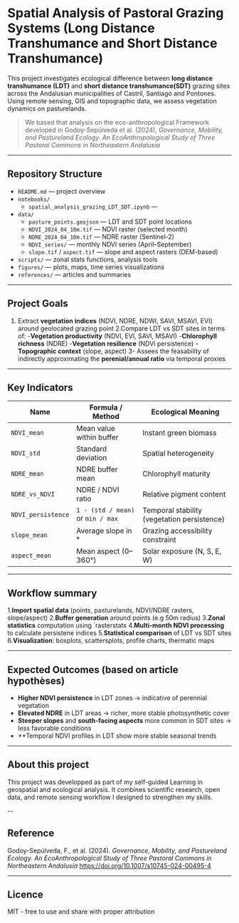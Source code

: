 # Spatial Analysis of Pastoral Grazing Systems (Long Distance Transhumance and Short Distance Transhumance)

This project investigates ecological difference between **long distance transhumance (LDT)** and **short distance transhumance(SDT)** grazing sites across the Andalusian municipalities of Castril, Santiago and Pontones. Using remote sensing, GIS and topographic data, we assess vegetation dynamics on pasturelands.

> We based that analysis on the eco-anthropological Framework developed in Godoy-Sepúlveda et al. (2024), *Governance, Mobility, and Pastureland Ecology. An EcoAnthropological Study of Three Pastoral Commons in Northeastern Andalusia*

---

## Repository Structure

- `README.md` — project overview
- `notebooks/`
  - `spatial_analysis_grazing_LDT_SDT.ipynb` — 
- `data/`
  - `pasture_points.geojson` — LDT and SDT point locations
  - `NDVI_2024_04_10m.tif` — NDVI raster (selected month)
  - `NDRE_2024_04_10m.tif` — NDRE raster (Sentinel-2)
  - `NDVI_series/` — monthly NDVI series (April–September)
  - `slope.tif` / `aspect.tif` — slope and aspect rasters (DEM-based)
- `scripts/` — zonal stats functions, analysis tools
- `figures/` — plots, maps, time series visualizations
- `references/` — articles and summaries

---

## Project Goals

1. Extract **vegetation indices** (NDVI, NDRE, NDWI, SAVI, MSAVI, EVI) around geolocated grazing point
2.Compare LDT vs SDT sites in terms of:
  -**Vegetation productivity** (NDVI, EVI, SAVI, MSAVI)
  -**Chlorophyll richness** (NDRE)
  -**Vegetation resilience** (NDVI persistence)
  -**Topographic context** (slope, aspect)
3- Assees the feasability of indirectly approximating the **perenial/annual ratio** via temporal proxies

---

## Key Indicators

| Name | Formula / Method | Ecological Meaning |
|------|------------------|--------------------|
| `NDVI_mean` | Mean value within buffer | Instant green biomass |
| `NDVI_std` | Standard deviation | Spatial heterogeneity |
| `NDRE_mean` | NDRE buffer mean | Chlorophyll maturity |
| `NDRE_vs_NDVI` | NDRE / NDVI ratio | Relative pigment content |
| `NDVI_persistence` | `1 - (std / mean)` or `min / max` | Temporal stability (vegetation persistence) |
| `slope_mean` | Average slope in ° | Grazing accessibility constraint |
| `aspect_mean` | Mean aspect (0–360°) | Solar exposure (N, S, E, W) |

---

## Workflow summary

1.**Import spatial data** (points, pasturelands, NDVI/NDRE rasters, slope/aspect)
2.**Buffer generation** around points (e.g 50m radius)
3.**Zonal statistics** computation using ´rasterstats
4.**Multi-month NDVI processing** to calculate persistene indices
5.**Statistical comparison** of LDT vs SDT sites
6.**Visualization**: boxplots, scattersplots, profile charts, thermatic maps

---

## Expected Outcomes (based on article hypothèses)

- **Higher NDVI persistence** in LDT zones -> indicative of perennial vegetation
- **Elevated NDRE** in LDT areas -> richer, more stable photosynthetic cover
- **Steeper slopes** and **south-facing aspects** more common in SDT sites -> less favorable conditions
- **Temporal NDVI profiles in LDT show more stable seasonal trends

---

## About this project

This project was developped as part of my self-guided Learning in geospatial and ecological analysis. It combines scientific research, open data, and remote sensing workflow I designed to strengthen my skills.

--

## Reference
Godoy-Sepúlveda, F., et al. (2024). *Governance, Mobility, and Pastureland Ecology. An EcoAnthropological Study of Three Pastoral Commons in Northeastern Andalusia*
https://doi.org/10.1007/s10745-024-00495-4 

---

## Licence

MIT - free to use and share with proper attribution

